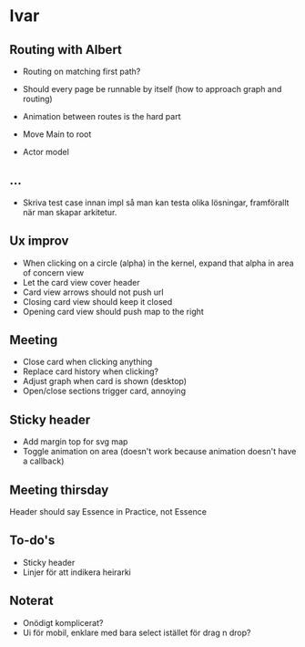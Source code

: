 # Ivar

## Routing with Albert
- Routing on matching first path?
- Should every page be runnable by itself (how to approach graph and routing)
- Animation between routes is the hard part
- Move Main to root

- Actor model

## ...
- Skriva test case innan impl så man kan testa olika lösningar, framförallt när man
skapar arkitetur.









## Ux improv
* When clicking on a circle (alpha) in the kernel, expand that alpha in area of concern view
* Let the card view cover header
* Card view arrows should not push url
* Closing card view should keep it closed
* Opening card view should push map to the right


## Meeting
* Close card when clicking anything
* Replace card history when clicking?
* Adjust graph when card is shown (desktop)
* Open/close sections trigger card, annoying


## Sticky header
* Add margin top for svg map
* Toggle animation on area (doesn't work because animation doesn't have a callback)


## Meeting thirsday
Header should say Essence in Practice, not Essence

## To-do's
* Sticky header
* Linjer för att indikera heirarki

## Noterat
* Onödigt komplicerat?
* Ui för mobil, enklare med bara select istället för drag n drop?
